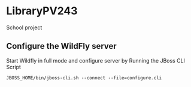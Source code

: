 # LibraryPV243
School project

## Configure the WildFly server
Start Wildfly in full mode and configure server by Running the JBoss CLI Script

```
JBOSS_HOME/bin/jboss-cli.sh --connect --file=configure.cli
```
